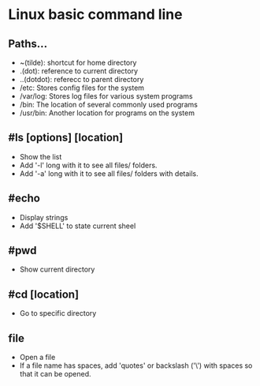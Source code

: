 # Linux basic command line

## Paths...
- ~(tilde): shortcut for home directory
- .(dot): reference to current directory
- ..(dotdot): referecc to parent directory
- /etc: Stores config files for the system
- /var/log: Stores log files for various system programs
- /bin: The location of several commonly used programs
- /usr/bin: Another location for programs on the system

## #ls [options] [location]
- Show the list
- Add '-l' long with it to see all files/ folders.
- Add '-a' long with it to see all files/ folders with details.

## #echo
- Display strings 
- Add '$SHELL' to state current sheel

## #pwd
- Show current directory

## #cd [location]
- Go to specific directory

## file
- Open a file
- If a file name has spaces, add 'quotes' or backslash ('\\') with spaces so that it can be opened.

